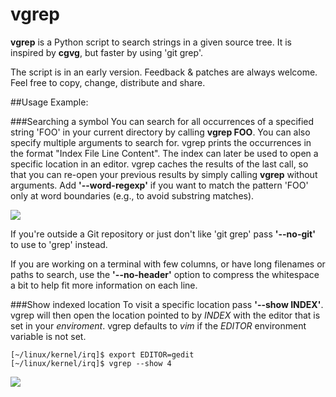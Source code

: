 # vgrep

**vgrep** is a Python script to search strings in a given source tree.  It is
inspired by **cgvg**, but faster by using 'git grep'.

The script is in an early version.  Feedback & patches are always welcome.  Feel
free to copy, change, distribute and share.

##Usage Example:

###Searching a symbol
You can search for all occurrences of a specified string 'FOO' in your current
directory by calling **vgrep FOO**.  You can also specify multiple arguments to
search for.  vgrep prints the occurrences in the format "Index File Line
Content".  The index can later be used to open a specific location in an editor.
vgrep caches the results of the last call, so that you can re-open your previous
results by simply calling **vgrep** without arguments.  Add **'--word-regexp'**
if you want to match the pattern 'FOO' only at word boundaries (e.g., to avoid
    substring matches).

![](https://github.com/vrothberg/vgrep/blob/master/screenshots/grep_example.png)

If you're outside a Git repository or just don't like 'git grep' pass
**'--no-git'** to use to 'grep' instead.

If you are working on a terminal with few columns, or have long filenames or
paths to search, use the **'--no-header'** option to compress the whitespace a
bit to help fit more information on each line.

###Show indexed location
To visit a specific location pass **'--show INDEX'**.  vgrep will then open the
location pointed to by *INDEX* with the editor that is set in your *enviroment*.
vgrep defaults to *vim* if the *EDITOR* environment variable is not set.

```
[~/linux/kernel/irq]$ export EDITOR=gedit
[~/linux/kernel/irq]$ vgrep --show 4
```

![](https://github.com/vrothberg/vgrep/blob/master/screenshots/show_example.png)
